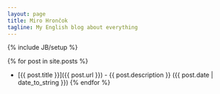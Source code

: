 ```yaml
---
layout: page
title: Miro Hrončok
tagline: My English blog about everything
---
```

{% include JB/setup %}


{% for post in site.posts %}
 * [{{ post.title }}]({{ post.url }}) - {{ post.description }} ({{ post.date | date_to_string }})
{% endfor %}

